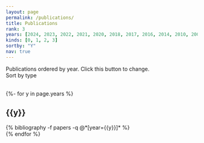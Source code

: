 ```yaml
---
layout: page
permalink: /publications/
title: Publications
rank: 3
years: [2024, 2023, 2022, 2021, 2020, 2018, 2017, 2016, 2014, 2010, 2008]
kinds: [0, 1, 2, 3] 
sortby: "Y"
nav: true
---
```

<!-- kinds: 1 = Journals, 2 = Conferences, 3 = Others -->
<!-- _pages/publications.md -->
<div>
			<span id="binit-text">Publications ordered by year. Click this button to change. </span>
				<div class = "btn-group btn-group-sm btnlink">
					<a class="btn btn-sm" role="button" id="bsort-toggle">
					   <span class="fas fa-sort"></span>	
					   <span id="bsort-span">Sort by type</span>
					</a>
				</div>
		<br>
		 <!-- <strong><sup>&#42;</sup></strong> indicates equal first-author contribution.  -->
			<p id="demo"></p>
</div>

<div class="publications" id="div-by-year">
	{%- for y in page.years %}
	<div id={{y}}>
	  <h2 class="year">{{y}}
				<span class="fake-icon">
					<a>
						<i id="bsec-toggle-{{y}}" onclick="closeyeardiv({{y}})" style="color:var(--global-divider-color)" class="fas fa-angle-down">
						</i>
					</a>
				</span>
		</h2>
		<div id="papers-{{y}}">
			{% bibliography -f papers -q @*[year={{y}}]* %}
		</div>
	</div>
	{% endfor %}
</div>

<div class="publications" id="div-by-kind" style="display:none">
	{%- for k in page.kinds -%}
				{%- if k == 0 -%}
					<div id={{k}}>
						<h2 class="year">Book Chapters<span class="fake-icon"><a><i id="bsec-toggle-{{k}}" onclick="closeyeardiv({{k}})" style="color:var(--global-divider-color)" class="fas fa-angle-down"></i></a></span></h2>
						<div id="papers-{{k}}">
								{%- bibliography -f papers -q @*[kind=Chapter]* -%}
						</div>
					</div>
								{%- elsif k == 1 -%}
									<div id={{k}}>
										<h2 class="year">Journals<span class="fake-icon"><a><i id="bsec-toggle-{{k}}" onclick="closeyeardiv({{k}})" style="color:var(--global-divider-color)" class="fas fa-angle-down"></i></a></span></h2>
										<div id="papers-{{k}}">
												{%- bibliography -f papers -q @*[kind=Journal]* -%}
										</div>
									</div>
									{%- elsif k == 2 -%}
									<div id={{k}}>
										<h2 class="year">Conferences<span class="fake-icon"><a><i id="bsec-toggle-{{k}}" onclick="closeyeardiv({{k}})" style="color:var(--global-divider-color)" class="fas fa-angle-down"></i></a></span></h2>
										<div id="papers-{{k}}">
												{%- bibliography -f papers -q @*[kind=Conference]* -%}
										</div>
									</div>
									{%- else -%}
									<div id={{k}}>
										<h2 class="year">Others<span class="fake-icon"><a><i id="bsec-toggle-{{k}}" onclick="closeyeardiv({{k}})" style="color:var(--global-divider-color)" class="fas fa-angle-down"></i></a></span></h2>
										<div id="papers-{{k}}">
												{%- bibliography -f papers -q @*[kind=Other]* -%}
										</div>
									</div>
									{%- endif -%}
		{%- endfor -%}
</div>	